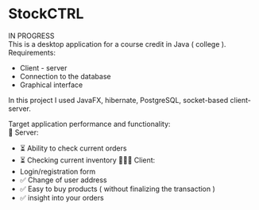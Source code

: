 # StockCTRL  
IN PROGRESS  
This is a desktop application for a course credit in Java ( college ).  
Requirements:  
- Client - server  
- Connection to the database  
- Graphical interface  

In this project I used JavaFX, hibernate, PostgreSQL, socket-based client- server.  

Target application performance and functionality:  
💼 Server:  
- ⏳ Ability to check current orders   
- ⏳ Checking current inventory
🙋🏻‍♂️ Client:  
- Login/registration form
- ✅ Change of user address  
- ✅ Easy to buy products ( without finalizing the transaction )  
- ✅ insight into your orders  

